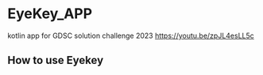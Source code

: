 # EyeKey_APP
kotlin app for GDSC solution challenge 2023
https://youtu.be/zpJL4esLL5c

## How to use Eyekey
